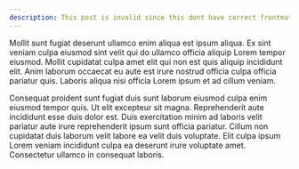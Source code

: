 ```yaml
---
description: This post is invalid since this dont have correct frontmatter (title, date).
---
```

Mollit sunt fugiat deserunt ullamco enim aliqua est ipsum aliqua. Ex sint veniam culpa eiusmod sint velit qui do ullamco officia aliquip Lorem tempor eiusmod. Mollit cupidatat culpa amet elit qui non est quis aliquip incididunt elit. Anim laborum occaecat eu aute est irure nostrud officia culpa officia pariatur quis. Laboris aliqua nisi officia Lorem ipsum et ad cillum veniam.

Consequat proident sunt fugiat duis sunt laborum eiusmod culpa enim eiusmod tempor quis. Ut elit excepteur sit magna. Reprehenderit aute incididunt esse duis dolor est. Duis exercitation minim ad laboris velit pariatur aute irure reprehenderit ipsum sunt officia pariatur. Cillum non cupidatat duis laborum velit labore ea velit duis voluptate. Elit culpa ipsum Lorem veniam incididunt culpa ea deserunt irure voluptate amet. Consectetur ullamco in consequat laboris.